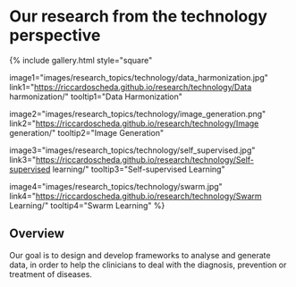 # <i class="fas research"></i>Our research from the technology perspective

{%
  include gallery.html
  style="square"

  image1="images/research_topics/technology/data_harmonization.jpg"
  link1="https://riccardoscheda.github.io/research/technology/Data harmonization/"
  tooltip1="Data Harmonization"

  image2="images/research_topics/technology/image_generation.png"
  link2="https://riccardoscheda.github.io/research/technology/Image generation/"
  tooltip2="Image Generation"
  
  image3="images/research_topics/technology/self_supervised.jpg"
  link3="https://riccardoscheda.github.io/research/technology/Self-supervised learning/"
  tooltip3="Self-supervised Learning"
  
  image4="images/research_topics/technology/swarm.jpg"
  link4="https://riccardoscheda.github.io/research/technology/Swarm Learning/"
  tooltip4="Swarm Learning"
%}

## Overview
Our goal is to design and develop frameworks to analyse and generate data, in order to help the clinicians to deal with the diagnosis, prevention or treatment of diseases. 






